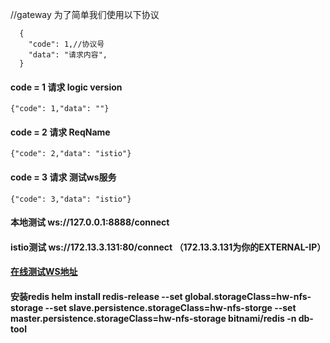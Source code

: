 //gateway 为了简单我们使用以下协议
```base
  {
    "code": 1,//协议号
    "data": "请求内容",
  }
```
#### code = 1 请求 logic version
```base
{"code": 1,"data": ""}
```
#### code = 2 请求 ReqName
 ```base
{"code": 2,"data": "istio"}
```
#### code = 3 请求 测试ws服务
 ```base
{"code": 3,"data": "istio"}
```
#### 本地测试  ws://127.0.0.1:8888/connect
#### istio测试 ws://172.13.3.131:80/connect  （172.13.3.131为你的EXTERNAL-IP）
#### [在线测试WS地址](http://www.easyswoole.com/wstool.html)  
#### 安装redis helm install redis-release --set global.storageClass=hw-nfs-storage --set slave.persistence.storageClass=hw-nfs-storge --set master.persistence.storageClass=hw-nfs-storage bitnami/redis -n db-tool
